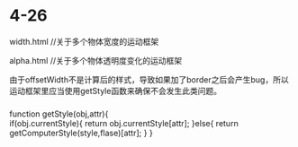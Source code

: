 # 4-26
width.html //关于多个物体宽度的运动框架

alpha.html //关于多个物体透明度变化的运动框架


由于offsetWidth不是计算后的样式，导致如果加了border之后会产生bug，所以运动框架里应当使用getStyle函数来确保不会发生此类问题。

### 
function getStyle(obj,attr){  
        if(obj.currentStyle){ 
                return obj.currentStyle[attr]; 
        }else{ 
                return getComputerStyle(style,flase)[attr]; 
        } 
}



